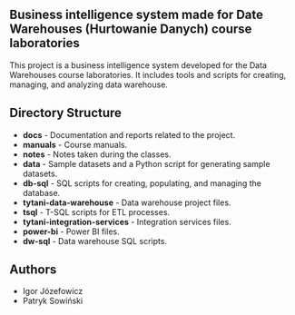 <h2>Business intelligence system made for Date Warehouses (Hurtowanie Danych) course laboratories</h2>

This project is a business intelligence system developed for the Data Warehouses course laboratories. It includes tools and scripts for creating, managing, and analyzing data warehouse.

## Directory Structure

- **docs** - Documentation and reports related to the project.
- **manuals** - Course manuals.
- **notes** - Notes taken during the classes.
- **data** - Sample datasets and a Python script for generating sample datasets.
- **db-sql** - SQL scripts for creating, populating, and managing the database.
- **tytani-data-warehouse** - Data warehouse project files.
- **tsql** - T-SQL scripts for ETL processes.
- **tytani-integration-services** - Integration services files.
- **power-bi** - Power BI files.
- **dw-sql** - Data warehouse SQL scripts.

## Authors

- Igor Józefowicz
- Patryk Sowiński
